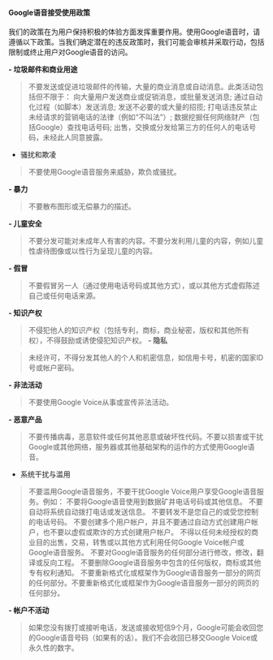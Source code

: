 #### Google语音接受使用政策

我们的政策在为用户保持积极的体验方面发挥重要作用。使用Google语音时，请遵循以下政策。当我们确定潜在的违反政策时，我们可能会审核并采取行动，包括限制或终止用户对Google语音的访问。

**- 垃圾邮件和商业用途**

> 不要发送或促进垃圾邮件的传输，大量的商业消息或自动消息。此类活动包括但不限于：
向大量用户发送商业或促销消息，或批量发送消息;
通过自动化过程（如脚本）发送消息;
发送不必要的或大量的招揽;
打电话违反禁止未经请求的营销电话的法律（例如“不叫法”）;
数据挖掘任何网络财产（包括Google）查找电话号码;
出售，交换或分发给第三方的任何人的电话号码，未经此人同意披露。

- 骚扰和欺凌

> 不要使用Google语音服务来威胁，欺负或骚扰。

**- 暴力**

> 不要散布图形或无偿暴力的描述。

**- 儿童安全**

> 不要分发可能对未成年人有害的内容。不要分发利用儿童的内容，例如儿童性虐待图像或以性行为呈现儿童的内容。

**- 假冒**

> 不要假冒另一人（通过使用电话号码或其他方式），或以其他方式虚假陈述自己或任何电话来源。

**- 知识产权**

> 不侵犯他人的知识产权（包括专利，商标，商业秘密，版权和其他所有权），不得鼓励或诱使侵犯知识产权。
**- 隐私**

> 未经许可，不得分发其他人的个人和机密信息，如信用卡号，机密的国家ID号或帐户密码。

**- 非法活动**

> 不要使用Google Voice从事或宣传非法活动。

**- 恶意产品**

> 不要传播病毒，恶意软件或任何其他恶意或破坏性代码。不要以损害或干扰Google或其他网络，服务器或其他基础架构的运作的方式使用Google语音。
- 系统干扰与滥用

> 不要滥用Google语音服务，不要干扰Google Voice用户享受Google语音服务。例如：
不要将Google语音使用到数据矿井电话号码或其他信息。
不要自动将系统自动拨打电话或发送信息。
不要转发不是您自己的或受您控制的电话号码。
不要创建多个用户帐户，并且不要通过自动方式创建用户帐户，也不要以虚假或欺诈的方式创建用户帐户。
不得以任何未经授权的商业目的出售，交易，转售或以其他方式利用任何Google Voice帐户或Google语音服务。
不要对Google语音服务的任何部分进行修改，修改，翻译或反向工程。
不要删除Google语音服务中包含的任何版权，商标或其他专有权利通知。
不要重新格式化或框架作为Google语音服务一部分的网页的任何部分。不要重新格式化或框架作为Google语音服务一部分的网页的任何部分。

**- 帐户不活动**

> 如果您没有拨打或接听电话，发送或接收短信9个月，Google可能会收回您的Google语音号码（如果有的话）。我们不会收回已移交Google Voice或永久性的数字。
